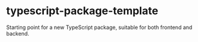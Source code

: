 # typescript-package-template
Starting point for a new TypeScript package, suitable for both frontend and backend.
